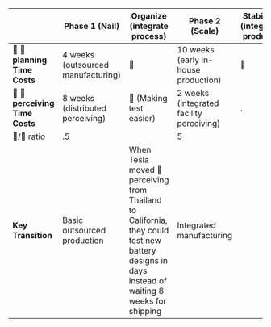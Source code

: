 |                                | **Phase 1** (Nail)                 | Organize (integrate process)                                                                                                                   | **Phase 2** (Scale)                      | Stabilize (integrate product) | **Phase 3** (Sail)                   |
| ------------------------------ | ---------------------------------- | ---------------------------------------------------------------------------------------------------------------------------------------------- | ---------------------------------------- | ----------------------------- | ------------------------------------ |
| **📍 📍planning Time Costs**   | 4 weeks (outsourced manufacturing) | 🔺                                                                                                                                             | 10 weeks (early in-house production)     | 🔺<br>                        | 72 weeks (ramp-up for 4680 cells)    |
| **🧠 🧠perceiving Time Costs** | 8 weeks (distributed perceiving)   | 🔻 (Making test easier)                                                                                                                        | 2 weeks (integrated facility perceiving) | .                             | 2 weeks (focused on 4680 refinement) |
| 📍/🧠 ratio                    | .5                                 |                                                                                                                                                | 5                                        |                               | 36                                   |
| **Key Transition**             | Basic outsourced production        | When Tesla moved 🧠perceiving from Thailand to California, they could test new battery designs in days instead of waiting 8 weeks for shipping | Integrated manufacturing                 |                               | Retooling for 4680 cell production   |
